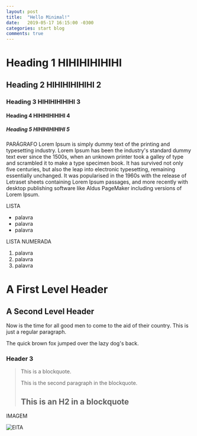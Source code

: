 ```yaml
---
layout: post
title:  "Hello Minimal!"
date:   2019-05-17 16:15:00 -0300
categories: start blog
comments: true
---
```


# Heading 1 HIHIHIHIHIHI

## Heading 2 HIHIHIHIHIHI 2

### Heading 3 HIHIHIHIHIHI 3

#### Heading 4 HIHIHIHIHIHI 4

##### Heading 5 HIHIHIHIHIHI 5

PARÁGRAFO
Lorem Ipsum is simply dummy text of the printing and typesetting industry. Lorem Ipsum has been the industry's standard dummy text ever since the 1500s, when an unknown printer took a galley of type and scrambled it to make a type specimen book. It has survived not only five centuries, but also the leap into electronic typesetting, remaining essentially unchanged. It was popularised in the 1960s with the release of Letraset sheets containing Lorem Ipsum passages, and more recently with desktop publishing software like Aldus PageMaker including versions of Lorem Ipsum.

LISTA
- palavra
- palavra
- palavra

LISTA NUMERADA
1. palavra
2. palavra
3. palavra

A First Level Header
====================

A Second Level Header
---------------------

Now is the time for all good men to come to
the aid of their country. This is just a
regular paragraph.

The quick brown fox jumped over the lazy
dog's back.

### Header 3

> This is a blockquote.
> 
> This is the second paragraph in the blockquote.
>
> ## This is an H2 in a blockquote

IMAGEM

![EITA](https://i.ytimg.com/vi/hy9PQiYcaEI/hqdefault.jpg)